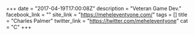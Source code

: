 +++
date = "2017-04-19T17:00:08Z"
description = "Veteran Game Dev."
facebook_link = ""
site_link = "https://meheleventyone.com/"
tags = []
title = "Charles Palmer"
twitter_link = "https://twitter.com/meheleventyone"
cat = "C"
+++
